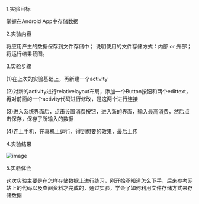 1.实验目标

掌握在Android App中存储数据

2.实验内容

将应用产生的数据保存到文件存储中；
说明使用的文件存储方式：内部 or 外部；
将运行结果截图。

3.实验步骤

(1)在上次的实验基础上，再新建一个activity

(2)对新的activity进行relativelayout布局，添加一个Button按钮和两个edittext，再对前面的一个activity代码进行修改，是这两个进行连接

(3)进入系统界面后，点击设置消费按钮，进入新的界面，输入最高消费，然后点击保存，保存了所输入的数据

(4)连上手机，在真机上运行，得到想要的效果，最后上传

4.实验结果

![image](https://github.com/zrh116/android-labs-2018/blob/master/Soft1614080902116/%E5%AE%9E%E9%AA%8C5%E4%BF%AE%E6%94%B9.jpg)

5.实验体会

这次实验主要是在怎样存储数据上进行练习，刚开始不知道怎么下手，后来参考网站上的代码以及查阅资料才完成的，通过实验，学会了如何利用文件存储方式来存储数据
